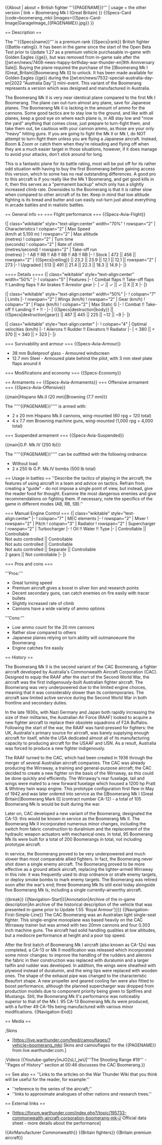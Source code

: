 {{About
| about = British fighter '''{{PAGENAME}}'''
| usage = the other version
| link = Boomerang Mk I (Great Britain)
}}
{{Specs-Card
|code=boomerang_mkii
|images={{Specs-Card-Image|GarageImage_{{PAGENAME}}.jpg}}
}}

== Description ==
<!-- ''In the description, the first part should be about the history of and the creation and combat usage of the aircraft, as well as its key features. In the second part, tell the reader about the aircraft in the game. Insert a screenshot of the vehicle, so that if the novice player does not remember the vehicle by name, he will immediately understand what kind of vehicle the article is talking about.'' -->
The '''{{Specs|name}}''' is a premium rank {{Specs|rank}} British fighter {{Battle-rating}}. It has been in the game since the start of the Open Beta Test prior to Update 1.27 as a premium vehicle purchasable in-game with Golden Eagles {{ge}}, but was removed from in-game sale after the [[wt:en/news/7408-news-happy-birthday-war-thunder-en|9th Anniversary Sale]]. Buying the plane required the purchase of the [[Boomerang Mk I (Great_Britain)|Boomerang Mk I]] to unlock. It has been made available for Golden Eagles {{ge}} during the [[wt:en/news/7532-special-australia-day-en|2022 "Australia Day"]] mini-event. This variant of the Boomerang represents a version which was designed and manufactured in Australia.

The Boomerang Mk II is very near identical plane compared to the first Mk I Boomerang. The plane can out-turn almost any plane, save for Japanese planes. The Boomerang Mk II is lacking in the amount of ammo for the cannons. Some good tactics are to stay low to the ground, and like with all planes, keep a good eye on where each plane is, in AB stay low and "mow the yard" anything that comes close, just prepare to turn-fight them, and take them out, be cautious with your cannon ammo, as those are your only "heavy" hitting guns. If you are going to fight the Mk II or Mk I, do NOT attempt to turn-fight them unless you are flying a Japanese aircraft. Instead, Boom & Zoom or catch them when they're reloading and flying off when they are a much easier target in those situations, however, if it does manage to avoid your attacks, don't stick around for long.

This is a fantastic plane for its battle rating, most will be put off for its rather odd situation with having to buy the first Boomerang before gaining access this version, which to some has no real outstanding differences. A good pro to this aircraft is if you really like the Mk 1 Boomerang, and get good kills in it, then this serves as a "permanent backup" which only has a slightly increased climb rate. Downsides to the Boomerang is that it is rather slow when compared to other aircraft of its tier. Keep in mind that low altitude fighting is its bread and butter and can easily out-turn just about everything in arcade battles and in realistic battles.

== General info ==
=== Flight performance ===
{{Specs-Avia-Flight}}
<!-- ''Describe how the aircraft behaves in the air. Speed, manoeuvrability, acceleration and allowable loads - these are the most important characteristics of the vehicle.'' -->

{| class="wikitable" style="text-align:center" width="70%"
! rowspan="2" | Characteristics
! colspan="2" | Max Speed<br>(km/h at 5,100 m)
! rowspan="2" | Max altitude<br>(metres)
! colspan="2" | Turn time<br>(seconds)
! colspan="2" | Rate of climb<br>(metres/second)
! rowspan="2" | Take-off run<br>(metres)
|-
! AB !! RB !! AB !! RB !! AB !! RB
|-
! Stock
| 472 || 456 || rowspan="2" | {{Specs|ceiling}} || 23.2 || 23.9 || 12.1 || 12.1 || rowspan="2" | 273
|-
! Upgraded
| 513 || 491 || 21.4 || 22.3 || 18.3 || 14.9
|-
|}

==== Details ====
{| class="wikitable" style="text-align:center" width="50%"
|-
! colspan="5" | Features
|-
! Combat flaps !! Take-off flaps !! Landing flaps !! Air brakes !! Arrestor gear
|-
| ✓ || ✓ || ✓ || X || X     <!-- ✓ -->
|-
|}

{| class="wikitable" style="text-align:center" width="50%"
|-
! colspan="7" | Limits
|-
! rowspan="2" | Wings (km/h)
! rowspan="2" | Gear (km/h)
! colspan="3" | Flaps (km/h)
! colspan="2" | Max Static G
|-
! Combat !! Take-off !! Landing !! + !! -
|-
| {{Specs|destruction|body}} || {{Specs|destruction|gear}} || 487 || 445 || 225 || ~12 || ~9
|-
|}

{| class="wikitable" style="text-align:center"
|-
! colspan="4" | Optimal velocities (km/h)
|-
! Ailerons !! Rudder !! Elevators !! Radiator
|-
| < 380 || < 370 || < 340 || > 323
|-
|}

=== Survivability and armour ===
{{Specs-Avia-Armour}}
<!-- ''Examine the survivability of the aircraft. Note how vulnerable the structure is and how secure the pilot is, whether the fuel tanks are armoured, etc. Describe the armour, if there is any, and also mention the vulnerability of other critical aircraft systems.'' -->

* 38 mm Bulletproof glass - Armoured windscreen
* 12.7 mm Steel - Armoured plate behind the pilot, with 3 mm steel plate flaps around it

=== Modifications and economy ===
{{Specs-Economy}}

== Armaments ==
{{Specs-Avia-Armaments}}
=== Offensive armament ===
{{Specs-Avia-Offensive}}
<!-- ''Describe the offensive armament of the aircraft, if any. Describe how effective the cannons and machine guns are in a battle, and also what belts or drums are better to use. If there is no offensive weaponry, delete this subsection.'' -->
{{main|Hispano Mk.II (20 mm)|Browning (7.7 mm)}}

The '''''{{PAGENAME}}''''' is armed with:

* 2 x 20 mm Hispano Mk.II cannons, wing-mounted (60 rpg = 120 total)
* 4 x 7.7 mm Browning machine guns, wing-mounted (1,000 rpg = 4,000 total)

=== Suspended armament ===
{{Specs-Avia-Suspended}}
<!-- ''Describe the aircraft's suspended armament: additional cannons under the wings, bombs, rockets and torpedoes. This section is especially important for bombers and attackers. If there is no suspended weaponry remove this subsection.'' -->
{{main|G.P. Mk.IV (250 lb)}}

The '''''{{PAGENAME}}''''' can be outfitted with the following ordnance:

* Without load
* 2 x 250 lb G.P. Mk.IV bombs (500 lb total)

== Usage in battles ==
''Describe the tactics of playing in the aircraft, the features of using aircraft in a team and advice on tactics. Refrain from creating a "guide" - do not impose a single point of view, but instead, give the reader food for thought. Examine the most dangerous enemies and give recommendations on fighting them. If necessary, note the specifics of the game in different modes (AB, RB, SB).''

=== Manual Engine Control ===
{| class="wikitable" style="text-align:center"
|-
! colspan="7" | MEC elements
|-
! rowspan="2" | Mixer
! rowspan="2" | Pitch
! colspan="3" | Radiator
! rowspan="2" | Supercharger
! rowspan="2" | Turbocharger
|-
! Oil !! Water !! Type
|-
| Controllable || Controllable<br>Not auto controlled || Controllable<br>Not auto controlled || Controllable<br>Not auto controlled || Separate || Controllable<br>2 gears || Not controllable
|-
|}

=== Pros and cons ===
<!-- ''Summarise and briefly evaluate the vehicle in terms of its characteristics and combat effectiveness. Mark its pros and cons in the bulleted list. Try not to use more than 6 points for each of the characteristics. Avoid using categorical definitions such as "bad", "good" and the like - use substitutions with softer forms such as "inadequate" and "effective".'' -->

'''Pros:'''

* Great turning speed
* Premium aircraft gives a boost in silver lion and research points
* Decent secondary guns, can catch enemies on fire easily with tracer bullets
* Slightly increased rate of climb
* Cannons have a wide variety of ammo options

'''Cons:'''

* Low ammo count for the 20 mm cannons
* Rather slow compared to others
* Japanese planes relying on turn ability will outmanoeuvre the Boomerang
* Engine catches fire easily

== History ==
<!-- ''Describe the history of the creation and combat usage of the aircraft in more detail than in the introduction. If the historical reference turns out to be too long, take it to a separate article, taking a link to the article about the vehicle and adding a block "/History" (example: <nowiki>https://wiki.warthunder.com/(Vehicle-name)/History</nowiki>) and add a link to it here using the <code>main</code> template. Be sure to reference text and sources by using <code><nowiki><ref></ref></nowiki></code>, as well as adding them at the end of the article with <code><nowiki><references /></nowiki></code>. This section may also include the vehicle's dev blog entry (if applicable) and the in-game encyclopedia description (under <code><nowiki>=== In-game description ===</nowiki></code>, also if applicable).'' -->
The Boomerang Mk II is the second variant of the CAC Boomerang, a fighter aircraft developed by Australia's Commonwealth Aircraft Corporation (CAC). Designed to equip the RAAF after the start of the Second World War, the aircraft was the first indigenously-built Australian fighter aircraft. The Boomerang was very underpowered due to the limited engine choices, meaning that it was considerably slower than its contemporaries. The aircraft saw limited active service during the Second World War in both frontline and secondary duties.

In the late 1930s, with Nazi Germany and Japan both rapidly increasing the size of their militaries, the Australian Air Force (RAAF) looked to acquire a new fighter aircraft to replace their obsolete squadrons of F2A Buffalos. Following the start of the war, the RAAF was hard-pressed for fighters: the UK, Australia's primary source for aircraft, was barely supplying enough aircraft for itself, while the USA dedicated almost all of its manufacturing capacity to producing aircraft for the USAAF and USN. As a result, Australia was forced to produce a new fighter indigenously.

The RAAF turned to the CAC, which had been created in 1936 through the merger of several Australian aircraft companies. The CAC was already producing the Wirraway, a training and general-purpose aircraft; the CAC decided to create a new fighter on the basis of the Wirraway, as this could be done quickly and efficiently. The Wirraway's rear fuselage, tail and wings were mated to a new forward fuselage which housed a 1200 hp Pratt & Whitney twin wasp engine. This prototype configuration first flew in May of 1942 and was later ordered into service as the [[Boomerang Mk I (Great Britain)|Boomerang Mark I]] (contract number CA-12) - a total of 105 Boomerang Mk Is would be built during the war.

Later on, CAC developed a new variant of the Boomerang, designated the CA-13: this would be known in service as the Boomerang Mk II. The Boomerang Mk II incorporated numerous minor changes, including the switch from fabric construction to duralinium and the replacement of the hydraulic weapon actuators with mechanical ones. In total, 95 Boomerang Mk IIs were built for a total of 200 Boomerangs in total, not including prototype aircraft.

In service, the Boomerang proved to be very underpowered and much slower than most comparable allied fighters. In fact, the Boomerang never shot down a single enemy aircraft. The Boomerang proved to be more effective as a ground attack aircraft, replacing the lighter-armed Wirraway in this role: it was frequently used to drop ordnance or strafe enemy targets, or deploy smoke bombs to mark enemy targets. The Boomerang was retired soon after the war's end; three Boomerang Mk IIs still exist today alongside five Boomerang Mk Is, including a single currently-airworthy aircraft.

{{break}}
{{Navigation-Start|{{Annotation|Archive of the in-game description|An archive of the historical description of the vehicle that was presented in-game prior to Update 1.55 'Royal Armour'}}}}
{{Navigation-First-Simple-Line}}
The CAC Boomerang was an Australian light single-seat fighter. This single-engine monoplane was based heavily on the CAC Wirraway trainer but was armed with two 20mm cannons and four 0.303 inch machine guns. The aircraft had solid handling qualities at low altitudes, but a mediocre performance at height and a poor top speed.

After the first batch of Boomerang Mk I aircraft (also known as CA-12s) was completed, a CA-13 or Mk II modification was released which incorporated some minor changes: to improve the handling of the rudders and ailerons the fabric in their construction was replaced with duralumin and a larger tailfin and rudder was developed. In addition, the wings were sheathed with plywood instead of duralumin, and the wing tips were replaced with wooden ones. The shape of the exhaust pipe was changed to the characteristic Beaufort shape. A new propeller and geared cooling fan were also fitted to boost performance, although the planned supercharger was dropped from production models due to component priority being given to Spitfires and Mustangs. Still, the Boomerang Mk II's performance was noticeably superior to that of the Mk I. 95 CA-13 Boomerang Mk.IIs were produced, with a further 49 CA-19s being manufactured with various minor modifications.
{{Navigation-End}}

== Media ==
<!-- ''Excellent additions to the article would be video guides, screenshots from the game, and photos.'' -->

;Skins
* [https://live.warthunder.com/feed/camouflages/?vehicle=boomerang_mkii Skins and camouflages for the {{PAGENAME}} from live.warthunder.com.]

;Videos
{{Youtube-gallery|mJO2sLI_jwU|'''The Shooting Range #19''' - ''Pages of History'' section at 00:46 discusses the CAC Boomerang.}}

== See also ==
''Links to the articles on the War Thunder Wiki that you think will be useful for the reader, for example:''
* ''reference to the series of the aircraft;''
* ''links to approximate analogues of other nations and research trees.''

== External links ==
<!-- ''Paste links to sources and external resources, such as:''
* ''topic on the official game forum;''
* ''other literature.'' -->

* [https://forum.warthunder.com/index.php?/topic/195733-commonwealth-aircraft-corporation-boomerang-mk-i/ Official data sheet - more details about the performance]

{{AirManufacturer Commonwealth}}
{{Britain fighters}}
{{Britain premium aircraft}}